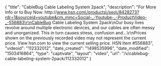 {
    "title": "CableBug Cable Labeling System 2pack",
    "description": "For More Info or to Buy Now: http:\/\/www.hsn.com\/products\/seo\/8428273?rdr=1&sourceid=youtube&cm_mmc=Social-_-Youtube-_-ProductVideo-_-556883\r\nCableBug Cable Labeling System 2pack\nOur busy lives revolve around multiple electronic devices, and our cables are often messy and unorganized. This in turn causes stress, confusion and...\r\nPrices shown on the previously recorded video may not represent the current price.  View hsn.com to view the current selling price. HSN Item #556883",
    "videoid": "112332012",
    "date_created": "1498535996",
    "date_modified": "1503416864",
    "type": "captivate",
    "layout": "video",
    "url": "\/v\/cablebug-cable-labeling-system-2pack\/112332012"
}